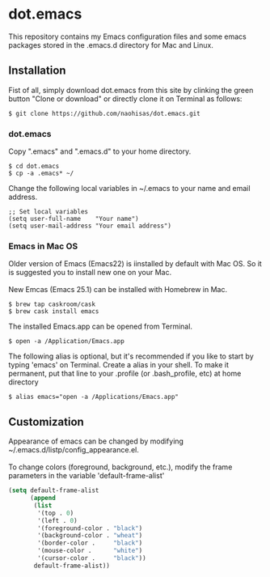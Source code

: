# dot.emacs

This repository contains my Emacs configuration files and some emacs packages stored in the .emacs.d directory for Mac and Linux.

## Installation
Fist of all, simply download dot.emacs from this site by clinking the green button "Clone or download" or directly clone it on Terminal as follows:
```
$ git clone https://github.com/naohisas/dot.emacs.git
```
### dot.emacs
Copy ".emacs" and ".emacs.d" to your home directory.
```
$ cd dot.emacs
$ cp -a .emacs* ~/
```
Change the following local variables in ~/.emacs to your name and email address.
```lisp:.emacs
;; Set local variables
(setq user-full-name    "Your name")
(setq user-mail-address "Your email address")
```
### Emacs in Mac OS
Older version of Emacs (Emacs22) is iinstalled by default with Mac OS. So it is suggested you to install new one on your Mac.
<br><br>
New Emcas (Emacs 25.1) can be installed with Homebrew in Mac.
```
$ brew tap caskroom/cask
$ brew cask install emacs
```
The installed Emacs.app can be opened from Terminal.
```
$ open -a /Application/Emacs.app
```
The following alias is optional, but it's recommended if you like to start by typing 'emacs' on Terminal. Create a alias in your shell. To make it permanent, put that line to your .profile (or .bash_profile, etc) at home directory
```
$ alias emacs="open -a /Applications/Emacs.app"
```

## Customization
Appearance of emacs can be changed by modifying ~/.emacs.d/listp/config_appearance.el.
<br><br>
To change colors (foreground, background, etc.), modify the frame parameters in the variable 'default-frame-alist'
```lisp:config_appearance.el
(setq default-frame-alist
      (append
       (list
        '(top . 0)
        '(left . 0)
        '(foreground-color . "black")
        '(background-color . "wheat")
        '(border-color .     "black")
        '(mouse-color .      "white")
        '(cursor-color .     "black"))
       default-frame-alist))
```

